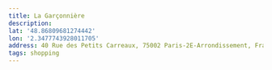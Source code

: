 ```yaml
---
title: La Garçonnière
description: 
lat: '48.86809681274442'
lon: '2.3477743928011705'
address: 40 Rue des Petits Carreaux, 75002 Paris-2E-Arrondissement, France
tags: shopping
---
```

